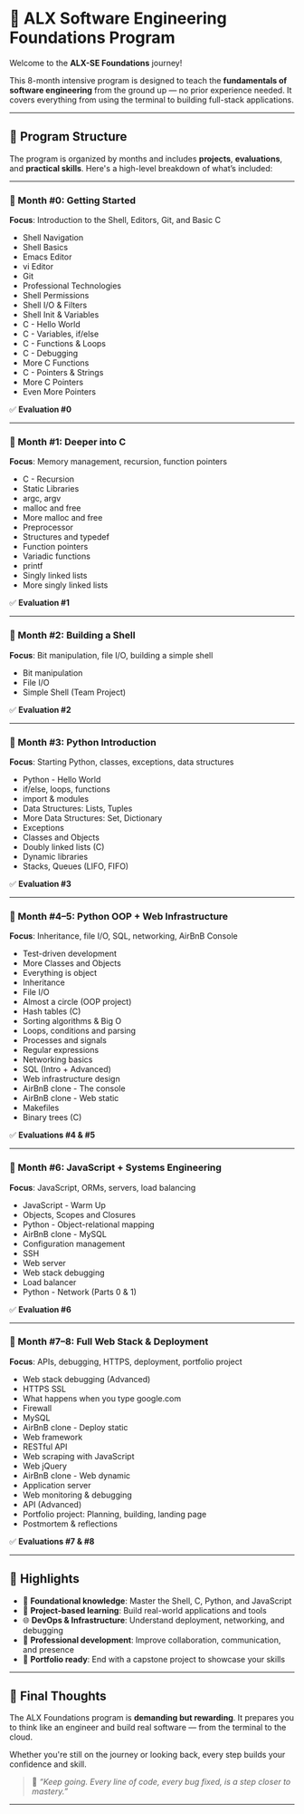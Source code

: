 # 🧠 ALX Software Engineering Foundations Program

Welcome to the **ALX-SE Foundations** journey!

This 8-month intensive program is designed to teach the **fundamentals of software engineering** from the ground up — no prior experience needed. It covers everything from using the terminal to building full-stack applications.

---

## 🚀 Program Structure

The program is organized by months and includes **projects**, **evaluations**, and **practical skills**. Here's a high-level breakdown of what’s included:

---

### 📅 Month #0: Getting Started  
**Focus**: Introduction to the Shell, Editors, Git, and Basic C

- Shell Navigation
- Shell Basics
- Emacs Editor
- vi Editor
- Git
- Professional Technologies
- Shell Permissions
- Shell I/O & Filters
- Shell Init & Variables
- C - Hello World
- C - Variables, if/else
- C - Functions & Loops
- C - Debugging
- More C Functions
- C - Pointers & Strings
- More C Pointers
- Even More Pointers

✅ **Evaluation #0**

---

### 📅 Month #1: Deeper into C  
**Focus**: Memory management, recursion, function pointers

- C - Recursion
- Static Libraries
- argc, argv
- malloc and free
- More malloc and free
- Preprocessor
- Structures and typedef
- Function pointers
- Variadic functions
- printf
- Singly linked lists
- More singly linked lists

✅ **Evaluation #1**

---

### 📅 Month #2: Building a Shell  
**Focus**: Bit manipulation, file I/O, building a simple shell

- Bit manipulation
- File I/O
- Simple Shell (Team Project)

✅ **Evaluation #2**

---

### 📅 Month #3: Python Introduction  
**Focus**: Starting Python, classes, exceptions, data structures

- Python - Hello World
- if/else, loops, functions
- import & modules
- Data Structures: Lists, Tuples
- More Data Structures: Set, Dictionary
- Exceptions
- Classes and Objects
- Doubly linked lists (C)
- Dynamic libraries
- Stacks, Queues (LIFO, FIFO)

✅ **Evaluation #3**

---

### 📅 Month #4–5: Python OOP + Web Infrastructure  
**Focus**: Inheritance, file I/O, SQL, networking, AirBnB Console

- Test-driven development
- More Classes and Objects
- Everything is object
- Inheritance
- File I/O
- Almost a circle (OOP project)
- Hash tables (C)
- Sorting algorithms & Big O
- Loops, conditions and parsing
- Processes and signals
- Regular expressions
- Networking basics
- SQL (Intro + Advanced)
- Web infrastructure design
- AirBnB clone - The console
- AirBnB clone - Web static
- Makefiles
- Binary trees (C)

✅ **Evaluations #4 & #5**

---

### 📅 Month #6: JavaScript + Systems Engineering  
**Focus**: JavaScript, ORMs, servers, load balancing

- JavaScript - Warm Up
- Objects, Scopes and Closures
- Python - Object-relational mapping
- AirBnB clone - MySQL
- Configuration management
- SSH
- Web server
- Web stack debugging
- Load balancer
- Python - Network (Parts 0 & 1)

✅ **Evaluation #6**

---

### 📅 Month #7–8: Full Web Stack & Deployment  
**Focus**: APIs, debugging, HTTPS, deployment, portfolio project

- Web stack debugging (Advanced)
- HTTPS SSL
- What happens when you type google.com
- Firewall
- MySQL
- AirBnB clone - Deploy static
- Web framework
- RESTful API
- Web scraping with JavaScript
- Web jQuery
- AirBnB clone - Web dynamic
- Application server
- Web monitoring & debugging
- API (Advanced)
- Portfolio project: Planning, building, landing page
- Postmortem & reflections

✅ **Evaluations #7 & #8**

---

## 🌟 Highlights

- 🧠 **Foundational knowledge**: Master the Shell, C, Python, and JavaScript
- 💼 **Project-based learning**: Build real-world applications and tools
- 🌐 **DevOps & Infrastructure**: Understand deployment, networking, and debugging
- 🤝 **Professional development**: Improve collaboration, communication, and presence
- 🔧 **Portfolio ready**: End with a capstone project to showcase your skills

---

## 📌 Final Thoughts

The ALX Foundations program is **demanding but rewarding**. It prepares you to think like an engineer and build real software — from the terminal to the cloud.

Whether you're still on the journey or looking back, every step builds your confidence and skill.

> 💬 *“Keep going. Every line of code, every bug fixed, is a step closer to mastery.”*

---

